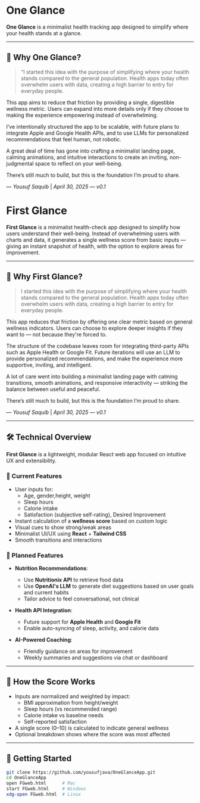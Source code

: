 # One Glance

**One Glance** is a minimalist health tracking app designed to simplify where your health stands at a glance.

---

## 🧭 Why One Glance?

> “I started this idea with the purpose of simplifying where your health stands compared to the general population. Health apps today often overwhelm users with data, creating a high barrier to entry for everyday people.

This app aims to reduce that friction by providing a single, digestible wellness metric. Users can expand into more details only if they choose to making the experience empowering instead of overwhelming.

I’ve intentionally structured the app to be scalable, with future plans to integrate Apple and Google Health APIs, and to use LLMs for personalized recommendations that feel human, not robotic.

A great deal of time has gone into crafting a minimalist landing page, calming animations, and intuitive interactions to create an inviting, non-judgmental space to reflect on your well-being.

There’s still much to build, but this is the foundation I’m proud to share.

— *Yousuf Saquib* | *April 30, 2025 — v0.1*
# First Glance

**First Glance** is a minimalist health-check app designed to simplify how users understand their well-being. Instead of overwhelming users with charts and data, it generates a single wellness score from basic inputs — giving an instant snapshot of health, with the option to explore areas for improvement.

---

## 🧭 Why First Glance?

> I started this idea with the purpose of simplifying where your health stands compared to the general population. Health apps today often overwhelm users with data, creating a high barrier to entry for everyday people.

This app reduces that friction by offering one clear metric based on general wellness indicators. Users can choose to explore deeper insights if they want to — not because they're forced to.

The structure of the codebase leaves room for integrating third-party APIs such as Apple Health or Google Fit. Future iterations will use an LLM to provide personalized recommendations, and make the experience more supportive, inviting, and intelligent.

A lot of care went into building a minimalist landing page with calming transitions, smooth animations, and responsive interactivity — striking the balance between useful and peaceful.

There’s still much to build, but this is the foundation I’m proud to share.

— *Yousuf Saquib* | *April 30, 2025 — v0.1*

---

## 🛠 Technical Overview

**First Glance** is a lightweight, modular React web app focused on intuitive UX and extensibility.

### 🔧 Current Features

- User inputs for:
  - Age, gender,height, weight
  - Sleep hours
  - Calorie intake
  - Satisfaction (subjective self-rating), Desired Improvement
- Instant calculation of a **wellness score** based on custom logic
- Visual cues to show strong/weak areas
- Minimalist UI/UX using **React** + **Tailwind CSS**
- Smooth transitions and interactions

### 🚧 Planned Features

- **Nutrition Recommendations**:
  - Use **Nutritionix API** to retrieve food data
  - Use **OpenAI's LLM** to generate diet suggestions based on user goals and current habits
  - Tailor advice to feel conversational, not clinical

- **Health API Integration**:
  - Future support for **Apple Health** and **Google Fit**
  - Enable auto-syncing of sleep, activity, and calorie data

- **AI-Powered Coaching**:
  - Friendly guidance on areas for improvement
  - Weekly summaries and suggestions via chat or dashboard

---

## 🧮 How the Score Works

- Inputs are normalized and weighted by impact:
  - BMI approximation from height/weight
  - Sleep hours (vs recommended range)
  - Calorie intake vs baseline needs
  - Self-reported satisfaction
- A single score (0–10) is calculated to indicate general wellness
- Optional breakdown shows where the score was most affected

---

## 🚀 Getting Started
```bash
git clone https://github.com/yousufjava/OneGlanceApp.git
cd OneGlanceApp
open FGweb.html      # Mac
start FGweb.html     # Windows
xdg-open FGweb.html  # Linux
